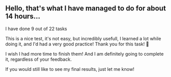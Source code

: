 ## Hello, that's what I have managed to do for about 14 hours... 

I have done 9 out of 22 tasks

This is a nice test, it's not easy, but incredibly usefull, I learned a lot while doing it, and I'd had a very good practice! Thank you for this task! 🙂

I wish I had more time to finish them! And I am definitely going to complete it, regardless of your feedback.

If you would still like to see my final results, just let me know!